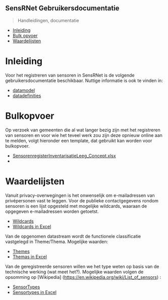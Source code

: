 SensRNet Gebruikersdocumentatie
-------------------------------
> Handleidingen, documentatie

- [Inleiding](#Inleiding)
- [Bulk opvoer](#Bulkopvoer)
- [Waardelijsten](#Waardelijsten)

Inleiding
============
Voor het registreren van sensoren in SensRNet is de volgende gebruikersdocumentatie beschikbaar. Nuttige informatie is ook te vinden in:
- [datamodel](model.md)
- [datadefinities](definitions.rst)

Bulkopvoer
===========
Op verzoek van gemeenten die al wat langer bezig zijn met het registreren van sensoren en voor wie het teveel werk zou zijn deze opnieuw online aan te melden, volgt hieronder een template, dat gebruikt kan worden voor bulkopvoer.

- [SensorenregisterInventarisatieLeeg_Concept.xlsx](SensorenregisterInventarisatieLeeg_Concept.xlsx)
- 

Waardelijsten
=============

Vanuit privacy-overwegingen is het onwenselijk om e-mailadressen van privépersonen vast te leggen. Voor de publieke contactgegevens rondom sensoren is een lijst opgesteld met mogelijke wildcards, waaraan de opgegeven e-mailadressen worden getoetst. 
- [Wildcards](Waardelijst_Wildcards.md) 
- [Wildcards in Excel](Waardelijst_Wildcards.xlsx)

Van de opgenomen datastream wordt de functionele classificatie vastgelegd in Theme/Thema. Mogelijke waarden:
- [Themes](Waardelijst_Thema.md)
- [Themas in Excel](Waardelijst_Thema.xlsx)

Van de geregistreerde sensoren willen we het type weten op basis van de technische werking (wat meet het?). Mogelijke waarden volgen de opsomming op [Wikipedia] (https://en.wikipedia.org/wiki/List_of_sensors)  :
- [SensorTypes](Waardelijst_SensorTypes.md)
- [Sensortypes in Excel](Waardelijst_Sensortypes.xlsx)

